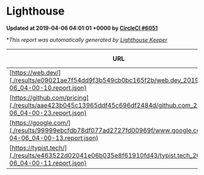
# Lighthouse

**Updated at 2019-04-06 04:01:01 +0000 by [CircleCI #6051](https://circleci.com/gh/ItinerisLtd/lighthouse-keeper-example/6051)**

**This report was automatically generated by [Lighthouse Keeper](https://github.com/itinerisltd/lighthouse-keeper)*

| URL | Performance | Accessibility | Best Practices | SEO | PWA | Updated At |
| --- | --- | --- | --- | --- | --- | --- |
| [https://web.dev/](./results/e09021ae7f54dd9f3b549cb0bc165f2b/web.dev_2019-04-06_04-00-10.report.json) | 0.98 | 0.93 | 1 | 0.96 | 1 | 2019-04-06T04:00:10.915Z |
| [https://github.com/pricing](./results/aae423b045c13965ddf45c696df2484d/github.com_2019-04-06_04-00-23.report.json) | 0.87 | 0.89 | 0.93 | 0.9 | 0.58 | 2019-04-06T04:00:23.544Z |
| [https://google.com/](./results/99999ebcfdb78df077ad2727fd00969f/www.google.com_2019-04-06_04-00-13.report.json) | 0.96 | 0.71 | 0.93 | 0.82 | 0.58 | 2019-04-06T04:00:13.520Z |
| [https://typist.tech/](./results/e463522d02041e06b035e8f61910fd43/typist.tech_2019-04-06_04-00-11.report.json) | 1 |  |  |  |  | 2019-04-06T04:00:11.427Z |
